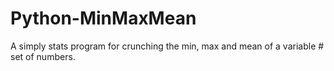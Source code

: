 # Python-MinMaxMean
A simply stats program for crunching the min, max and mean of a variable # set of numbers.
